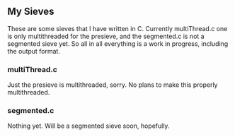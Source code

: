 ## My Sieves

These are some sieves that I have written in C.
Currently multiThread.c one is only multithreaded for the presieve, and the segmented.c is not a segmented sieve yet.
So all in all everything is a work in progress, including the output format.

### multiThread.c
Just the presieve is multithreaded, sorry. No plans to make this properly multithreaded.

### segmented.c
Nothing yet. Will be a segmented sieve soon, hopefully.
